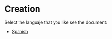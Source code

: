 # **Creation**
Select the languaje that you like see the document:

   - [Spanish](https://github.com/Watch4Hack/CodeCamp19/blob/master/DontRemember/creation/readme.es.md)
